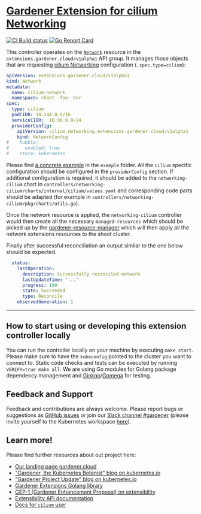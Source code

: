 # [Gardener Extension for cilium Networking](https://gardener.cloud)

[![CI Build status](https://concourse.ci.gardener.cloud/api/v1/teams/gardener/pipelines/gardener-extension-networking-cilium-master/jobs/master-head-update-job/badge)](https://concourse.ci.gardener.cloud/teams/gardener/pipelines/gardener-extension-networking-cilium-master/jobs/master-head-update-job)
[![Go Report Card](https://goreportcard.com/badge/github.com/gardener/gardener-extension-networking-cilium)](https://goreportcard.com/report/github.com/gardener/gardener-extension-networking-cilium)

This controller operates on the [`Network`](https://github.com/gardener/gardener/blob/master/docs/proposals/03-networking-extensibility.md#gardener-network-extension) resource in the `extensions.gardener.cloud/v1alpha1` API group. It manages those objects that are requesting [cilium Networking](https://cilium.io/) configuration (`.spec.type=cilium`):

```yaml
apiVersion: extensions.gardener.cloud/v1alpha1
kind: Network
metadata:
  name: cilium-network
  namespace: shoot--foo--bar
spec:
  type: cilium
  podCIDR: 10.244.0.0/16
  serviceCIDR:  10.96.0.0/24
  providerConfig:
    apiVersion: cilium.networking.extensions.gardener.cloud/v1alpha1
    kind: NetworkConfig
#    hubble:
#      enabled: true
#    store: kubernetes
```

Please find [a concrete example](example/20-network.yaml) in the `example` folder. All the `cilium` specific configuration
should be configured in the `providerConfig` section. If additional configuration is required, it should be added to
the `networking-cilium` chart in `controllers/networking-cilium/charts/internal/cilium/values.yaml` and corresponding code
parts should be adapted (for example in `controllers/networking-cilium/pkg/charts/utils.go`).

Once the network resource is applied, the `networking-cilium` controller would then create all the necessary `managed-resources` which should be picked
up by the [gardener-resource-manager](https://github.com/gardener/gardener-resource-manager) which will then apply all the
network extensions resources to the shoot cluster.

Finally after successful reconciliation an output similar to the one below should be expected.

```yaml
  status:
    lastOperation:
      description: Successfully reconciled network
      lastUpdateTime: "..."
      progress: 100
      state: Succeeded
      type: Reconcile
    observedGeneration: 1
```

----

## How to start using or developing this extension controller locally

You can run the controller locally on your machine by executing `make start`. Please make sure to have the `kubeconfig` pointed to the cluster you want to connect to.
Static code checks and tests can be executed by running `VERIFY=true make all`. We are using Go modules for Golang package dependency management and [Ginkgo](https://github.com/onsi/ginkgo)/[Gomega](https://github.com/onsi/gomega) for testing.

## Feedback and Support

Feedback and contributions are always welcome. Please report bugs or suggestions as [GitHub issues](https://github.com/gardener/gardener-extension-networking-cilium/issues) or join our [Slack channel #gardener](https://kubernetes.slack.com/messages/gardener) (please invite yourself to the Kubernetes workspace [here](http://slack.k8s.io)).

## Learn more!

Please find further resources about out project here:

* [Our landing page gardener.cloud](https://gardener.cloud/)
* ["Gardener, the Kubernetes Botanist" blog on kubernetes.io](https://kubernetes.io/blog/2018/05/17/gardener/)
* ["Gardener Project Update" blog on kubernetes.io](https://kubernetes.io/blog/2019/12/02/gardener-project-update/)
* [Gardener Extensions Golang library](https://godoc.org/github.com/gardener/gardener/extensions/pkg)
* [GEP-1 (Gardener Enhancement Proposal) on extensibility](https://github.com/gardener/gardener/blob/master/docs/proposals/01-extensibility.md)
* [Extensibility API documentation](https://github.com/gardener/gardener/tree/master/docs/extensions)
* [Docs for `cilium` user](https://docs.cilium.io/)
